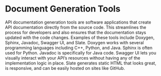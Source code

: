 # Document Generation Tools

API documentation generation tools are software applications that create API documentation directly from the source code. This streamlines the process for developers and also ensures that the documentation stays updated with the code changes. Examples of these tools include Doxygen, Sphinx, Javadoc, Swagger UI, and Slate. Doxygen works with several programming languages including C++, Python, and Java. Sphinx is often used for Python. Javadoc is specifically for Java code. Swagger UI lets you visually interact with your API’s resources without having any of the implementation logic in place. Slate generates static HTML that looks great, is responsive, and can be easily hosted on sites like GitHub.